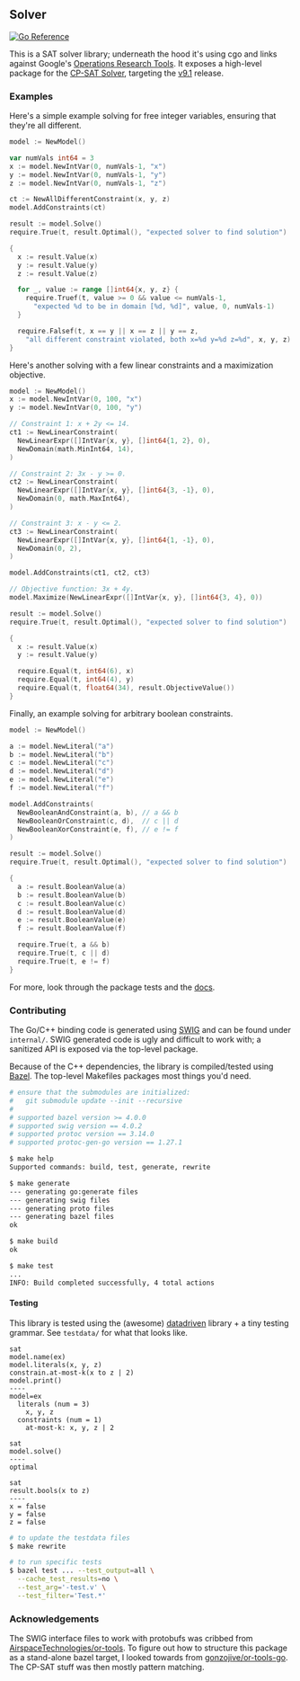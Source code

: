 Solver
---

[![Go Reference](https://pkg.go.dev/badge/github.com/irfansharif/solver.svg)](https://godocs.io/github.com/irfansharif/solver)

This is a SAT solver library; underneath the hood it's using cgo and links
against Google's [Operations Research
Tools](https://developers.google.com/optimization/). It exposes a high-level
package for the [CP-SAT
Solver](https://developers.google.com/optimization/cp/cp_solver), targeting the
[v9.1](https://github.com/google/or-tools/releases/tag/v9.1) release.

### Examples

Here's a simple example solving for free integer variables, ensuring that
they're all different.

```go
model := NewModel()

var numVals int64 = 3
x := model.NewIntVar(0, numVals-1, "x")
y := model.NewIntVar(0, numVals-1, "y")
z := model.NewIntVar(0, numVals-1, "z")

ct := NewAllDifferentConstraint(x, y, z)
model.AddConstraints(ct)

result := model.Solve()
require.True(t, result.Optimal(), "expected solver to find solution")

{
  x := result.Value(x)
  y := result.Value(y)
  z := result.Value(z)

  for _, value := range []int64{x, y, z} {
    require.Truef(t, value >= 0 && value <= numVals-1,
      "expected %d to be in domain [%d, %d]", value, 0, numVals-1)
  }

  require.Falsef(t, x == y || x == z || y == z,
    "all different constraint violated, both x=%d y=%d z=%d", x, y, z)
}
```

Here's another solving with a few linear constraints and a maximization
objective.

```go
model := NewModel()
x := model.NewIntVar(0, 100, "x")
y := model.NewIntVar(0, 100, "y")

// Constraint 1: x + 2y <= 14.
ct1 := NewLinearConstraint(
  NewLinearExpr([]IntVar{x, y}, []int64{1, 2}, 0),
  NewDomain(math.MinInt64, 14),
)

// Constraint 2: 3x - y >= 0.
ct2 := NewLinearConstraint(
  NewLinearExpr([]IntVar{x, y}, []int64{3, -1}, 0),
  NewDomain(0, math.MaxInt64),
)

// Constraint 3: x - y <= 2.
ct3 := NewLinearConstraint(
  NewLinearExpr([]IntVar{x, y}, []int64{1, -1}, 0),
  NewDomain(0, 2),
)

model.AddConstraints(ct1, ct2, ct3)

// Objective function: 3x + 4y.
model.Maximize(NewLinearExpr([]IntVar{x, y}, []int64{3, 4}, 0))

result := model.Solve()
require.True(t, result.Optimal(), "expected solver to find solution")

{
  x := result.Value(x)
  y := result.Value(y)

  require.Equal(t, int64(6), x)
  require.Equal(t, int64(4), y)
  require.Equal(t, float64(34), result.ObjectiveValue())
}
```

Finally, an example solving for arbitrary boolean constraints.

```go
model := NewModel()

a := model.NewLiteral("a")
b := model.NewLiteral("b")
c := model.NewLiteral("c")
d := model.NewLiteral("d")
e := model.NewLiteral("e")
f := model.NewLiteral("f")

model.AddConstraints(
  NewBooleanAndConstraint(a, b), // a && b
  NewBooleanOrConstraint(c, d),  // c || d
  NewBooleanXorConstraint(e, f), // e != f
)

result := model.Solve()
require.True(t, result.Optimal(), "expected solver to find solution")

{
  a := result.BooleanValue(a)
  b := result.BooleanValue(b)
  c := result.BooleanValue(c)
  d := result.BooleanValue(d)
  e := result.BooleanValue(e)
  f := result.BooleanValue(f)

  require.True(t, a && b)
  require.True(t, c || d)
  require.True(t, e != f)
}
```

For more, look through the package tests and the
[docs](https://godocs.io/github.com/irfansharif/solver).

### Contributing

The Go/C++ binding code is generated using [SWIG](http://www.swig.org) and can
be found under `internal/`. SWIG generated code is ugly and difficult to work
with; a sanitized API is exposed via the top-level package.

Because of the C++ dependencies, the library is compiled/tested using
[Bazel](https://bazel.build). The top-level Makefiles packages most things
you'd need.

```sh
# ensure that the submodules are initialized:
#   git submodule update --init --recursive
#
# supported bazel version >= 4.0.0
# supported swig version == 4.0.2
# supported protoc version == 3.14.0
# supported protoc-gen-go version == 1.27.1

$ make help
Supported commands: build, test, generate, rewrite

$ make generate
--- generating go:generate files
--- generating swig files
--- generating proto files
--- generating bazel files
ok

$ make build
ok

$ make test
...
INFO: Build completed successfully, 4 total actions
```

#### Testing

This library is tested using the (awesome)
[datadriven](https://github.com/cockroachdb/datadriven) library + a tiny
testing grammar. See `testdata/` for what that looks like.

```
sat
model.name(ex)
model.literals(x, y, z)
constrain.at-most-k(x to z | 2)
model.print()
----
model=ex
  literals (num = 3)
    x, y, z
  constraints (num = 1)
    at-most-k: x, y, z | 2

sat
model.solve()
----
optimal

sat
result.bools(x to z)
----
x = false
y = false
z = false
```

```sh
# to update the testdata files
$ make rewrite

# to run specific tests
$ bazel test ... --test_output=all \
  --cache_test_results=no \
  --test_arg='-test.v' \
  --test_filter='Test.*'
```

### Acknowledgements

The SWIG interface files to work with protobufs was cribbed from
[AirspaceTechnologies/or-tools](https://github.com/AirspaceTechnologies/or-tools).
To figure out how to structure this package as a stand-alone bazel target, I
looked towards from
[gonzojive/or-tools-go](https://github.com/gonzojive/or-tools-go). The CP-SAT
stuff was then mostly pattern matching.
